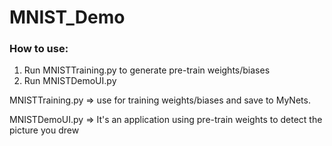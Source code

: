 # MNIST_Demo

### How to use:
1. Run MNISTTraining.py to generate pre-train weights/biases
2. Run MNISTDemoUI.py


MNISTTraining.py => use for training weights/biases and save to MyNets.

MNISTDemoUI.py => It's an application using pre-train weights to detect the picture you drew
